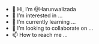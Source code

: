 - 👋 Hi, I’m @Harunwalizada
- 👀 I’m interested in ...
- 🌱 I’m currently learning ...
- 💞️ I’m looking to collaborate on ...
- 📫 How to reach me ...

<!---
Harunwalizada/Harunwalizada is a ✨ special ✨ repository because its `README.md` (this file) appears on your GitHub profile.
You can click the Preview link to take a look at your changes.
--->
